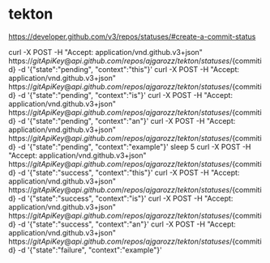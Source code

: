 # tekton

https://developer.github.com/v3/repos/statuses/#create-a-commit-status

curl -X POST -H "Accept: application/vnd.github.v3+json" https://${gitApiKey}@api.github.com/repos/ajgarozz/tekton/statuses/${commitid} -d '{"state":"pending", "context":"this"}'
curl -X POST -H "Accept: application/vnd.github.v3+json" https://${gitApiKey}@api.github.com/repos/ajgarozz/tekton/statuses/${commitid} -d '{"state":"pending", "context":"is"}'
curl -X POST -H "Accept: application/vnd.github.v3+json" https://${gitApiKey}@api.github.com/repos/ajgarozz/tekton/statuses/${commitid} -d '{"state":"pending", "context":"an"}'
curl -X POST -H "Accept: application/vnd.github.v3+json" https://${gitApiKey}@api.github.com/repos/ajgarozz/tekton/statuses/${commitid} -d '{"state":"pending", "context":"example"}'
sleep 5
curl -X POST -H "Accept: application/vnd.github.v3+json" https://${gitApiKey}@api.github.com/repos/ajgarozz/tekton/statuses/${commitid} -d '{"state":"success", "context":"this"}'
curl -X POST -H "Accept: application/vnd.github.v3+json" https://${gitApiKey}@api.github.com/repos/ajgarozz/tekton/statuses/${commitid} -d '{"state":"success", "context":"is"}'
curl -X POST -H "Accept: application/vnd.github.v3+json" https://${gitApiKey}@api.github.com/repos/ajgarozz/tekton/statuses/${commitid} -d '{"state":"success", "context":"an"}'
curl -X POST -H "Accept: application/vnd.github.v3+json" https://${gitApiKey}@api.github.com/repos/ajgarozz/tekton/statuses/${commitid} -d '{"state":"failure", "context":"example"}'
